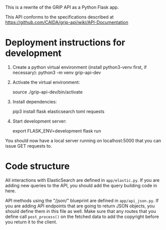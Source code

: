 This is a rewrite of the GRIP API as a Python Flask app.

This API conforms to the specifications described at
https://github.com/CAIDA/grip-api/wiki/API-Documentation


Deployment instructions for development
=======================================

1. Create a python virtual environment (install python3-venv first, if
   necessary):
     python3 -m venv grip-api-dev

2. Activate the virtual environment:

     source ./grip-api-dev/bin/activate

3. Install dependencies:

     pip3 install flask elasticsearch toml requests

4. Start development server:

     export FLASK_ENV=development
     flask run

You should now have a local server running on localhost:5000 that you can
issue GET requests to.


Code structure
==============

All interactions with ElasticSearch are defined in `app/elastic.py`. If you
are adding new queries to the API, you should add the query building code
in here.

API methods using the "/json/" blueprint are defined in `app/api_json.py`. If
you are adding API endpoints that are going to return JSON objects, you should
define them in this file as well. Make sure that any routes that you define
call `post_process()` on the fetched data to add the copyright before you
return it to the client.
